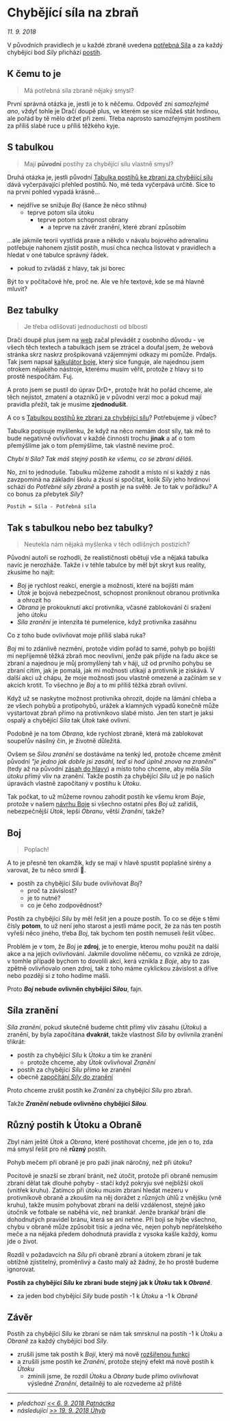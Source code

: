 # Chybějící síla na zbraň

*11. 9. 2018*

V původních pravidlech je u každé zbraně uvedena [potřebná Síla](https://pph.drdplus.info/?version=1.0#potrebna_sila_zbrane_pro_boj_zblizka) a za každý chybějící bod *Síly* přichází [postih](https://pph.drdplus.info/?version=1.0#tabulka_postihu_ke_zbrani_za_chybejici_silu).

## K čemu to je
> Má potřebná síla zbraně nějaký smysl?

První správná otázka je, jestli je to k něčemu.
Odpověď zní *samozřejmě ano*, vždyť tohle je Dračí doupě plus, ve kterém se sice můžeš stát hrdinou, ale pořád by tě mělo držet při zemi. Třeba naprosto samozřejmým postihem za příliš slabé ruce u příliš těžkého kyje.

## S tabulkou

> Mají **původní** postihy za chybějící sílu vlastně smysl?

Druhá otázka je, jestli původní [Tabulka postihů ke zbrani za chybějící sílu](https://pph.drdplus.info/?version=1.0#tabulka_postihu_za_chybejici_silu) dává vyčerpávající přehled postihů.
No, mě teda vyčerpává určitě. Sice to na první pohled vypadá krásně...

- nejdříve se snižuje *Boj* (šance že něco stihnu)
  - teprve potom síla útoku
    - teprve potom schopnost obrany
      - a teprve na závěr zranění, které zbraní způsobím

...ale jakmile teorii vystřídá praxe a někdo v návalu bojového adrenalinu potřebuje nahonem zjistit postih, musí chca nechca listovat v pravidlech a hledat v oné tabulce správný řádek.

  - pokud to zvládáš z hlavy, tak jsi borec

Být to v počítačové hře, proč ne. Ale ve hře textové, kde se má hlavně mluvit?

## Bez tabulky

> Je třeba odlišovati jednoduchosti od blbosti

Dračí doupě plus jsem na [web](https://www.drdplus.info) začal převádět z osobního důvodu - ve všech těch textech a tabulkách jsem se ztrácel a doufal jsem, že webová stránka skrz naskrz prošpikovaná vzájemnými odkazy mi pomůže. Prdaljs.
Tak jsem napsal [kalkulátor boje](https://boj.drdplus.info), který sice funguje, ale najednou jsem otrokem nějakého nástroje, kterému musím věřit, protože z hlavy si to prostě nespočítám. Fuj.

A proto jsem se pustil do úprav DrD+, protože hrát ho pořád chceme, ale těch nejistot, zmatení a otazníků je v původní verzi moc a pokud mají pravidla přežít, tak je musíme **zjednodušit**.

A co s [Tabulkou postihů ke zbrani za chybějící sílu](https://pph.drdplus.info/?version=1.0#tabulka_postihu_za_chybejici_silu)? Potřebujeme ji vůbec?

Tabulka popisuje myšlenku, že když na něco nemám dost síly, tak mě to bude negativně ovlivňovat v každé činnosti trochu **jinak** a ať o tom přemýšlíme jak o tom přemýšlíme, tak vlastně nevíme proč.

*Chybí ti Síla? Tak máš stejný postih ke všemu, co se zbraní děláš.*

No, zní to jednoduše. Tabulku můžeme zahodit a místo ní si každý z nás zavzpomíná na základní školu a zkusí si spočítat, kolik *Síly* jeho hrdinovi schází do *Potřebné síly zbraně* a postih je na světě. Je to tak v pořádku? A co bonus za přebytek *Síly*?

```Postih = Síla - Potřebná síla```

## Tak s tabulkou nebo bez tabulky?

> Neutekla nám nějaká myšlenka v těch odlišných postizích?

Původní autoři se rozhodli, že realističnosti obětují vše a nějaká tabulka navíc je nerozháže. Takže i v téhle tabulce by měl být skryt kus reality, zkusíme ho najít:

- *Boj* je rychlost reakcí, energie a možnosti, které na bojišti mám
- *Útok* je bojová nebezpečnost, schopnost proniknout obranou protivníka a ohrozit ho
- *Obrana* je prokouknutí akcí protivníka, včasné zablokování či sražení jeho útoku
- *Síla zranění* je intenzita té pumelenice, když protivníka zasáhnu

Co z toho bude ovlivňovat moje příliš slabá ruka?

*Boj* mi to zdánlivě nezmění, protože vidím pořád to samé, pohyb po bojišti mi nepříjemně těžká zbraň moc neovlivní, jenže pak přijde na řadu akce se zbraní a najednou je můj promyšlený tah v háji, už od prvního pohybu se zbraní cítím, jak je pomalá, jak mi možnosti utíkají a protivník je získává. V další akci už chápu, že moje možnosti jsou vlastně omezené a začínám se v akcích krotit. To všechno je *Boj* a to mi příliš těžká zbraň ovlivní.

Když už se naskytne možnost protivníka ohrozit, dojde na lámání chleba a ze všech pohybů a protipohybů, urážek a klamných výpadů konečně může vystartovat zbraň přímo na protivníkovo slabé místo. Jen ten start je jaksi ospalý a chybějící *Síla* tak *Útok* také ovlivní.

Podobně je na tom *Obrana*, kde rychlost zbraně, která má zablokovat soupeřův násilný čin, je životně důležitá.

Ovšem se *Silou zranění* se dostáváme na tenký led, protože chceme změnit původní *"je jedno jak dobře jsi zasáhl, teď si hoď úplně znova na zranění"* (tedy až na původní [zásah do hlavy](https://pph.drdplus.info/?version=1.0#zasah_do_hlavy)) a místo toho chceme, aby měla *Síla útoku* přímý vliv na zranění.
Takže postih za chybějící *Sílu* už je po našich úpravách vlastně započítaný v postihu k *Útoku*.

Tak počkat, to už můžeme rovnou zahodit postih ke všemu krom *Boje*, protože v našem [návrhu Boje](2018-08-10-boj.md#P%C5%99esouv%C3%A1n%C3%AD_bod%C5%AF_Boje) si všechno ostatní přes *Boj* už zařídíš, nebezpečnější *Útok*, lepší *Obranu*, větší *Zranění*, takže?

## Boj
> Poplach!

A to je přesně ten okamžik, kdy se mají v hlavě spustit poplašné sirény a varovat, že tu něco smrdí 💩.

- postih za chybějící *Sílu* bude ovlivňovat *Boj*?
    - proč ta závislost?
    - je to nutné?
    - co je čeho zodpovědnost?

Postih za chybějící *Sílu* by měl řešit jen a pouze postih. To co se děje s těmi čísly **potom**, to už není jeho starost a jestli máme pocit, že za nás ten postih vyřeší něco jiného, třeba *Boj*, tak bychom ten postih nemuseli řešit vůbec.

Problém je v tom, že *Boj* je **zdroj**, je to energie, kterou mohu použít na další akce a na jejich ovlivňování. Jakmile dovolíme něčemu, co vzniká ze zdroje, v tomhle případě bychom to dovolili akci, kerá vznikla z *Boje*, aby to zas zpětně ovlivňovalo onen zdroj, tak z toho máme cyklickou závislost a dříve nebo později si z toho hodíme mašli.

Proto ***Boj* nebude ovlivněn chybějící *Silou***, fajn.

## Síla zranění

*Síla zranění*, pokud skutečně budeme chtít přímý vliv zásahu (*Útoku*) a zranění, by byla započítána **dvakrát**, takže vlastnost *Síla* by ovlivnila zranění třikrát:

- postih za chybějící *Sílu* k *Útoku* a tím ke zranění
    - protože chceme, aby *Útok* ovlivňoval *Zranění*
- postih za chybějící *Sílu* přímo ke zranění
- obecně [započítání *Síly* do zranění](https://pph.drdplus.info/?version=1.0#vypocet_zakladu_zraneni)

Proto chceme zrušit postih ke *Zranění* za chybějící *Sílu* pro zbraň.

Takže ***Zranění* nebude ovlivněno chybějící *Silou***.

## Různý postih k Útoku a Obraně

Zbyl nám ještě *Útok* a *Obrana*, které postihovat chceme, jde jen o to, zda má smysl řešit pro ně **různý** postih.

Pohyb mečem při obraně je pro paži jinak náročný, než při útoku?

Pocitově je snazší se zbraní bránit, než útočit, protože při obraně nemusím zbraní dělat tak dlouhé pohyby - stačí když pokryju své nejbližší okolí (vnitřek kruhu). Zatímco při útoku musím zbraní hledat mezeru v protivníkově obraně a zkouším na něj dorážet z různých úhlů z vnějšku (vně kruhu), takže musím pohybovat zbraní na delší vzdálenost, stejně jako útočník ve fotbale se naběhá víc, než brankář.
Jenže brankář brání dle dohodnutých pravidel bránu, která se ani nehne.
Při boji se hýbe všechno, chybu v obraně může způsobit tisíc a jedna věc, nejen pohyb nepřátelského meče a na nějaká předem dohodnutá pravidla z vysoka kašle každý, komu jde o život.

Rozdíl v požadavcích na *Sílu* při obraně zbraní a útokem zbraní je tak obtížně zjistitelný, proměnlivý a často malý až žádný, že ho prostě budeme ignorovat.

**Postih za chybějící *Sílu* ke zbrani bude stejný jak k *Útoku* tak k *Obraně***.

- za jeden bod chybějící *Síly* bude postih -1 k *Útoku* a -1 k *Obraně*

## Závěr

Postih za chybějící *Sílu* ke zbrani se nám tak smrsknul na postih -1 k *Útoku* a *Obraně* za každý chybějící bod *Síly*.

- zrušili jsme tak postih k *Boji*, který má nově [rozšířenou funkci](2018-08-10-boj.md)
- a zrušili jsme postih ke *Zranění*, protože stejný efekt má nově postih k *Útoku*
    - zmínili jsme, že rozdíl *Útoku* a *Obrany* bude přímo ovlivňovat výsledné *Zranění*, detailněji to ale rozvedeme až příště

---

- *předchozí [<< 6. 9. 2018 Patnáctka](2018-09-06-patnactka.md)*
- *následující [>> 19. 9. 2018 Úhyb](2018-09-19-uhyb.md)*